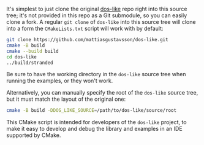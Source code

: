 It's simplest to just clone the original [dos-like](https://github.com/mattiasgustavsson/dos-like) repo right into this source
tree; it's not provided in this repo as a Git submodule, so you can easily
clone a fork. A regular `git clone` of `dos-like` into this source tree will
clone into a form the `CMakeLists.txt` script will work with by default:

```sh
git clone https://github.com/mattiasgustavsson/dos-like.git
cmake -B build
cmake --build build
cd dos-like
../build/stranded
```

Be sure to have the working directory in the `dos-like` source tree when
running the examples, or they won't work.

Alternatively, you can manually specify the root of the `dos-like` source tree,
but it must match the layout of the original one:
```sh
cmake -B build -DDOS_LIKE_SOURCE=/path/to/dos-like/source/root
```

This CMake script is intended for developers of the `dos-like` project, to make
it easy to develop and debug the library and examples in an IDE supported by
CMake.
